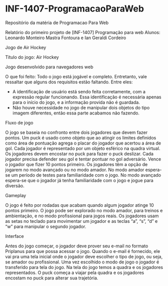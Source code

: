 # INF-1407-ProgramacaoParaWeb
Repositório da matéria de Programacao Para Web

Relatório do primeiro projeto de [INF-1407] Programação para web 
Alunos: Leonardo Monteiro Mastra Fontoura e Ian Geraldi Cordeiro 

Jogo de Air Hockey 

Título do jogo: Air Hockey 

Jogo desenvolvido para navegadores web

O que foi feito: Todo o jogo está jogável e completo. Entretanto, vale ressaltar que alguns dos requisitos estão faltando. Entre eles:

- A identificação de usuário está sendo feita corretamente, com a expressão regular funcionando. Essa identificação é necessária apenas para o início do jogo, e a informação provida não é guardada.
- Não houve necessidade no jogo de manipular dois objetos do tipo imagem diferentes, então essa parte acabamos não fazendo.

Fluxo de jogo


   O jogo se baseia no confronto entre dois jogadores que devem fazer pontos. Um puck é usado como objeto que ao atingir os limites definidos como área de pontuação agrega o placar do jogador que acertou a área de gol. Cada jogador é representado por um objeto esférico na quadra virtual. Os jogadores devem encostar no puck para fazer o puck deslizar. Cada jogador precisa defender seu gol e tentar pontuar no gol adversário. Vence o jogador que fizer 10 pontos primeiro. Os jogadores têm a opção de jogarem no modo avançado ou no modo amador. No modo amador espera-se um período de testes para familiaridade com o jogo. No modo avançado espera-se que o jogador já tenha familiaridade com o jogo e jogue para diversão.

Gameplay

  O jogo é feito por rodadas que acabam quando algum jogador atinge 10 pontos primeiro. O jogo pode ser explorado no modo amador, para treinos e ambientação, e no modo profissional para jogos reais. Os jogadores usam as setas no teclado para movimentar um jogador e as teclas “a”, “s”, “d” e “w” para manipular o segundo jogador.

Interface


  Antes do jogo começar, o jogador deve prover seu e-mail no formato Priplanus para que possa acessar o jogo. Quando o e-mail é fornecido, ele vai pra uma tela inicial onde o jogador deve escolher o tipo de jogo, ou seja, se amador ou profissional. Uma vez escolhido o modo de jogo o jogador é transferido para tela do jogo. Na tela do jogo temos a quadra e os jogadores representados. O puck começa a viajar pela quadra e os jogadores encostam no puck para alterar sua trajetória.


